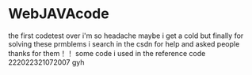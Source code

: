 # WebJAVAcode
the first codetest over
i'm so headache
maybe i get a cold
but finally
for solving these prmblems
i search in the csdn for help and asked people
thanks for them！！
some code i used in the reference code
222022321072007
gyh
